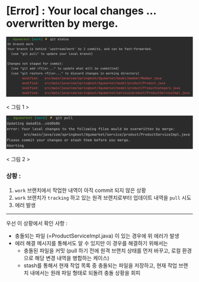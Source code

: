 # [Error] : Your local changes ... overwritten by merge. 



![image-20210502000219035](./imgs/Your_local_changes_overwritten_by_merge_0.png)

< 그림 1 >

![image-20210502000219035](./imgs/Your_local_changes_overwritten_by_merge_1.png)

< 그림 2 >

 

### 상황 : 

1. `work` 브랜치에서 작업한 내역이 아직 commit 되지 않은 상황 
2. `work` 브랜치가 `tracking` 하고 있는 원격 브랜치로부터 업데이트 내역을 `pull` 시도 
3. 에러 발생 

___

우선 이 상황에서  확인 사항 :

- 충돌되는 파일 (=ProductServiceImpl.java) 이 있는 경우에 위 에러가 발생 
- 에러 해결 메시지를 통해서도 알 수 있지만 이 경우를 해결하기 위해서는 
  - 충돌된 파일을 커밋 (pull 하기 전에 원격 브랜치 상태를 먼저 바꾸고, 로컬 환경으로 해당 변경 내역을 병합하는 케이스)
  - stash를 통해서 현재 작업 목록 중 충돌되는 파일을 저장하고, 현재 작업 브랜치 내에서는 원래 파일 형태로 되돌려 충돌 상황을 회피 



